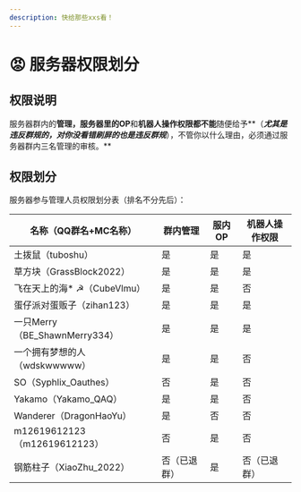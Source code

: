 ```yaml
---
description: 快给那些xxs看！
---
```


# 😡 服务器权限划分

## 权限说明

服务器群内的**管理，**服务器里的**OP**和**机器人操作权限都不能**随便给予**（**_尤其是违反群规的，**对你没看错刷屏的也是违反群规**_**），不管你以什么理由，必须通过服务器群内三名管理的审核。**

## 权限划分

服务器参与管理人员权限划分表（排名不分先后）：

| 名称（QQ群名+MC名称）              | 群内管理   | 服内OP | 机器人操作权限 |
| -------------------------- | ------ | ---- | ------- |
| 土拨鼠（tuboshu）               | 是      | 是    | 是       |
| 草方块（GrassBlock2022）        | 是      | 是    | 是       |
| 飞在天上的海\* ☭（CubeVlmu）       | 是      | 是    | 否       |
| 蛋仔派对蛋贩子（zihan123）          | 是      | 是    | 是       |
| 一只Merry（BE\_ShawnMerry334） | 是      | 是    | 是       |
| 一个拥有梦想的人（wdskwwwww）        | 是      | 是    | 否       |
| SO（Syphlix\_Oauthes）       | 否      | 是    | 否       |
| Yakamo（Yakamo\_QAQ）        | 是      | 是    | 否       |
| Wanderer（DragonHaoYu）      | 是      | 否    | 否       |
| m12619612123（m12619612123） | 否      | 是    | 否       |
| 钢筋柱子（XiaoZhu\_2022）        | 否（已退群） | 是    | 否（已退群）  |

